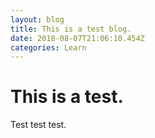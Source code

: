 ```yaml
---
layout: blog
title: This is a test blog.
date: 2018-08-07T21:06:10.454Z
categories: Learn
---
```

# This is a test.

Test test test.
